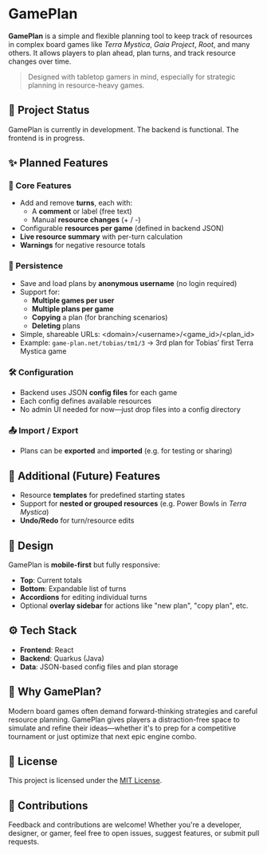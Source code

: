 # GamePlan

**GamePlan** is a simple and flexible planning tool to keep track of resources in complex board games like *Terra
Mystica*, *Gaia Project*, *Root*, and many others. It allows players to plan ahead, plan turns, and track resource
changes over time.

> Designed with tabletop gamers in mind, especially for strategic planning in resource-heavy games.

## 🚧 Project Status

GamePlan is currently in development. The backend is functional. The frontend is in progress.

## ✨ Planned Features

### 🔹 Core Features

- Add and remove **turns**, each with:
    - A **comment** or label (free text)
    - Manual **resource changes** (+ / -)
- Configurable **resources per game** (defined in backend JSON)
- **Live resource summary** with per-turn calculation
- **Warnings** for negative resource totals

### 💾 Persistence

- Save and load plans by **anonymous username** (no login required)
- Support for:
    - **Multiple games per user**
    - **Multiple plans per game**
    - **Copying** a plan (for branching scenarios)
    - **Deleting** plans
- Simple, shareable URLs: \<domain>/\<username>/\<game_id>/\<plan_id>
- Example: `game-plan.net/tobias/tm1/3` → 3rd plan for Tobias’ first Terra Mystica game

### 🛠️ Configuration

- Backend uses JSON **config files** for each game
- Each config defines available resources
- No admin UI needed for now—just drop files into a config directory

### 📤 Import / Export

- Plans can be **exported** and **imported** (e.g. for testing or sharing)

## 🌱 Additional (Future) Features

- Resource **templates** for predefined starting states
- Support for **nested or grouped resources** (e.g. Power Bowls in *Terra Mystica*)
- **Undo/Redo** for turn/resource edits

## 🧩 Design

GamePlan is **mobile-first** but fully responsive:

- **Top**: Current totals
- **Bottom**: Expandable list of turns
- **Accordions** for editing individual turns
- Optional **overlay sidebar** for actions like "new plan", "copy plan", etc.

## ⚙️ Tech Stack

- **Frontend**: React
- **Backend**: Quarkus (Java)
- **Data**: JSON-based config files and plan storage

## 🧠 Why GamePlan?

Modern board games often demand forward-thinking strategies and careful resource planning. GamePlan gives players a
distraction-free space to simulate and refine their ideas—whether it's to prep for a competitive tournament or just
optimize that next epic engine combo.

## 📄 License

This project is licensed under the [MIT License](LICENSE).

## 🙌 Contributions

Feedback and contributions are welcome! Whether you're a developer, designer, or gamer, feel free to open issues,
suggest features, or submit pull requests.

